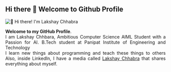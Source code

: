 ## Hi there 👋 Welcome to Github Profile

<img src="intro.gif.gif" alt="👋 Hi there! I'm Lakshay Chhabra" title="👋 Hi there! I'm Lakshay Chhabra"/>

<p align="justify">
<b>Welcome to my GitHub Profile</b>.<br>
  I am Lakshay Chhbara, Ambitious Computer Science AIML Student with a Passion for AI. B.Tech student at Panipat Institute of Engineering and Technology<br>
 I learn new things about programming and teach these things to others Also, inside LinkedIn, I have a media called <a href="https://www.linkedin.com/in/lakshay-chhabra-941b08235/">Lakshay Chhabra</a> that shares everything about myself.

</p>

<!--
**LakshayChhabra248/LakshayChhabra248** is a ✨ _special_ ✨ repository because its `README.md` (this file) appears on your GitHub profile.

Here are some ideas to get you started:

- 🔭 I’m currently working on ...
- 🌱 I’m currently learning ...
- 👯 I’m looking to collaborate on ...
- 🤔 I’m looking for help with ...
- 💬 Ask me about ...
- 📫 How to reach me: ...
- 😄 Pronouns: ...
- ⚡ Fun fact: ...
-->

